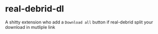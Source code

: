 # real-debrid-dl
A shitty extension who add a `Download all` button if real-debrid split your download in mutliple link
